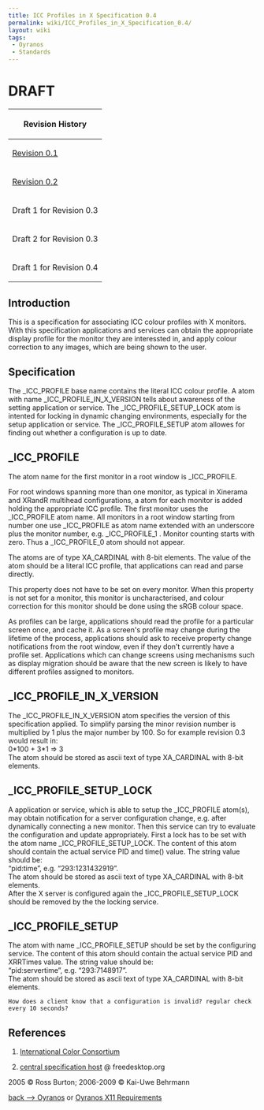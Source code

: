 ```yaml
---
title: ICC Profiles in X Specification 0.4
permalink: wiki/ICC_Profiles_in_X_Specification_0.4/
layout: wiki
tags:
 - Oyranos
 - Standards
---
```


<h1>
DRAFT

</h1>
<table>
<thead>
<tr class="header">
<th><p>Revision History</p></th>
</tr>
</thead>
<tbody>
<tr class="odd">
<td><p><a href="http://www.burtonini.com/computing/x-icc-profiles-spec-0.1.html">Revision 0.1</a></p></td>
</tr>
<tr class="even">
<td><p><a href="http://www.burtonini.com/computing/x-icc-profiles-spec-0.2.html">Revision 0.2</a></p></td>
</tr>
<tr class="odd">
<td><p>Draft 1 for Revision 0.3</p></td>
</tr>
<tr class="even">
<td><p>Draft 2 for Revision 0.3</p></td>
</tr>
<tr class="odd">
<td><p>Draft 1 for Revision 0.4</p></td>
</tr>
<tr class="even">
</tr>
</tbody>
</table>

Introduction
------------

This is a specification for associating ICC colour profiles with X
monitors. With this specification applications and services can obtain
the appropriate display profile for the monitor they are interessted in,
and apply colour correction to any images, which are being shown to the
user.

Specification
-------------

The \_ICC\_PROFILE base name contains the literal ICC colour profile. A
atom with name \_ICC\_PROFILE\_IN\_X\_VERSION tells about awareness of
the setting application or service. The \_ICC\_PROFILE\_SETUP\_LOCK atom
is intented for locking in dynamic changing environments, especially for
the setup application or service. The \_ICC\_PROFILE\_SETUP atom allowes
for finding out whether a configuration is up to date.

\_ICC\_PROFILE
--------------

The atom name for the first monitor in a root window is \_ICC\_PROFILE.

For root windows spanning more than one monitor, as typical in Xinerama
and XRandR multihead configurations, a atom for each monitor is added
holding the appropriate ICC profile. The first monitor uses the
\_ICC\_PROFILE atom name. All monitors in a root window starting from
number one use \_ICC\_PROFILE as atom name extended with an underscore
plus the monitor number, e.g. \_ICC\_PROFILE\_1 . Monitor counting
starts with zero. Thus a \_ICC\_PROFILE\_0 atom should not appear.

The atoms are of type <span class="type">XA\_CARDINAL</span> with 8-bit
elements. The value of the atom should be a literal ICC profile, that
applications can read and parse directly.

This property does not have to be set on every monitor. When this
property is not set for a monitor, this monitor is uncharacterised, and
colour correction for this monitor should be done using the sRGB colour
space.

As profiles can be large, applications should read the profile for a
particular screen once, and cache it. As a screen's profile may change
during the lifetime of the process, applications should ask to receive
property change notifications from the root window, even if they don't
currently have a profile set. Applications which can change screens
using mechanisms such as display migration should be aware that the new
screen is likely to have different profiles assigned to monitors.

\_ICC\_PROFILE\_IN\_X\_VERSION
------------------------------

The \_ICC\_PROFILE\_IN\_X\_VERSION atom specifies the version of this
specification applied. To simplify parsing the minor revision number is
multiplied by 1 plus the major number by 100. So for example revision
0.3 would result in:  
0\*100 + 3\*1 =&gt; 3  
The atom should be stored as ascii text of type
<span class="type">XA\_CARDINAL</span> with 8-bit elements.

\_ICC\_PROFILE\_SETUP\_LOCK
---------------------------

A application or service, which is able to setup the \_ICC\_PROFILE
atom(s), may obtain notification for a server configuration change, e.g.
after dynamically connecting a new monitor. Then this service can try to
evaluate the configuration and update appropriately. First a lock has to
be set with the atom name \_ICC\_PROFILE\_SETUP\_LOCK. The content of
this atom should contain the actual service PID and time() value. The
string value should be:  
“pid:time”, e.g. “293:1231432919”.  
The atom should be stored as ascii text of type
<span class="type">XA\_CARDINAL</span> with 8-bit elements.  
After the X server is configured again the \_ICC\_PROFILE\_SETUP\_LOCK
should be removed by the the locking service.

\_ICC\_PROFILE\_SETUP
---------------------

The atom with name \_ICC\_PROFILE\_SETUP should be set by the
configuring service. The content of this atom should contain the actual
service PID and XRRTimes value. The string value should be:  
“pid:servertime”, e.g. “293:7148917”.  
The atom should be stored as ascii text of type
<span class="type">XA\_CARDINAL</span> with 8-bit elements.

`How does a client know that a configuration is invalid? regular check every 10 seconds?`

References
----------

1. [International Color Consortium](http://www.color.org)

2. [central specification
host](http://www.freedesktop.org/wiki/Specifications/icc_profiles_in_x_spec)
@ freedesktop.org

2005 © Ross Burton; 2006-2009 © Kai-Uwe Behrmann

[back --&gt; Oyranos](/wiki/Oyranos "wikilink") or [Oyranos X11
Requirements](/wiki/Oyranos_X11_Requirements "wikilink")
